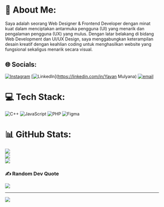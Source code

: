 # 💫 About Me:
Saya adalah seorang Web Designer & Frontend Developer dengan minat kuat dalam menciptakan antarmuka pengguna (UI) yang menarik dan pengalaman pengguna (UX) yang mulus. Dengan latar belakang di bidang Web Development dan UI/UX Design, saya menggabungkan keterampilan desain kreatif dengan keahlian coding untuk menghasilkan website yang fungsional sekaligus menarik secara visual.


## 🌐 Socials:
[![Instagram](https://img.shields.io/badge/Instagram-%23E4405F.svg?logo=Instagram&logoColor=white)](https://instagram.com/yn.60fps) [![LinkedIn](https://img.shields.io/badge/LinkedIn-%230077B5.svg?logo=linkedin&logoColor=white)](https://linkedin.com/in/Yayan Mulyana) [![email](https://img.shields.io/badge/Email-D14836?logo=gmail&logoColor=white)](mailto:yayanmaulyana845@gmail.com) 

# 💻 Tech Stack:
![C++](https://img.shields.io/badge/c++-%2300599C.svg?style=for-the-badge&logo=c%2B%2B&logoColor=white) ![JavaScript](https://img.shields.io/badge/javascript-%23323330.svg?style=for-the-badge&logo=javascript&logoColor=%23F7DF1E) ![PHP](https://img.shields.io/badge/php-%23777BB4.svg?style=for-the-badge&logo=php&logoColor=white) ![Figma](https://img.shields.io/badge/figma-%23F24E1E.svg?style=for-the-badge&logo=figma&logoColor=white)
# 📊 GitHub Stats:
![](https://github-readme-stats.vercel.app/api?username=yayanmulyana12&theme=dark&hide_border=true&include_all_commits=false&count_private=false)<br/>
![](https://nirzak-streak-stats.vercel.app/?user=yayanmulyana12&theme=dark&hide_border=true)<br/>
![](https://github-readme-stats.vercel.app/api/top-langs/?username=yayanmulyana12&theme=dark&hide_border=true&include_all_commits=false&count_private=false&layout=compact)

### ✍️ Random Dev Quote
![](https://quotes-github-readme.vercel.app/api?type=horizontal&theme=radical)

---
[![](https://visitcount.itsvg.in/api?id=yayanmulyana12&icon=0&color=0)](https://visitcount.itsvg.in)

<!-- Proudly created with GPRM ( https://gprm.itsvg.in ) -->

